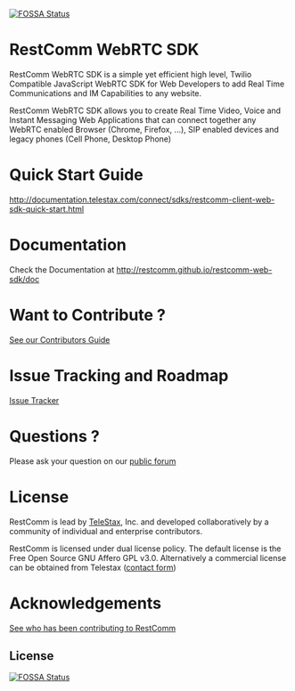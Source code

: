 [![FOSSA Status](https://app.fossa.io/api/projects/git%2Bhttps%3A%2F%2Fgithub.com%2FRestComm%2Frestcomm-web-sdk.svg?type=shield)](https://app.fossa.io/projects/git%2Bhttps%3A%2F%2Fgithub.com%2FRestComm%2Frestcomm-web-sdk?ref=badge_shield)

RestComm WebRTC SDK
================

RestComm WebRTC SDK is a simple yet efficient high level, Twilio Compatible JavaScript WebRTC SDK for Web Developers to add Real Time Communications and IM Capabilities to any website. 

RestComm WebRTC SDK allows you to create Real Time Video, Voice and Instant Messaging Web Applications that can connect together any WebRTC enabled Browser (Chrome, Firefox, ...), SIP enabled devices and legacy phones (Cell Phone, Desktop Phone) 

Quick Start Guide
========
http://documentation.telestax.com/connect/sdks/restcomm-client-web-sdk-quick-start.html

Documentation
========
Check the Documentation at http://restcomm.github.io/restcomm-web-sdk/doc

Want to Contribute ? 
========
[See our Contributors Guide](https://github.com/Mobicents/RestComm/wiki/Contribute-to-RestComm)

Issue Tracking and Roadmap
========
[Issue Tracker](https://github.com/Mobicents/restcomm-web-sdk/issues)

Questions ?
========
Please ask your question on our [public forum](http://groups.google.com/group/restcomm)

License
========

RestComm is lead by [TeleStax](http://www.telestax.com/), Inc. and developed collaboratively by a community of individual and enterprise contributors.

RestComm is licensed under dual license policy. The default license is the Free Open Source GNU Affero GPL v3.0. Alternatively a commercial license can be obtained from Telestax ([contact form](https://www.restcomm.com/contact/))

Acknowledgements
========
[See who has been contributing to RestComm](http://www.telestax.com/opensource/acknowledgments/)


## License
[![FOSSA Status](https://app.fossa.io/api/projects/git%2Bhttps%3A%2F%2Fgithub.com%2FRestComm%2Frestcomm-web-sdk.svg?type=large)](https://app.fossa.io/projects/git%2Bhttps%3A%2F%2Fgithub.com%2FRestComm%2Frestcomm-web-sdk?ref=badge_large)
